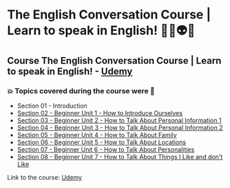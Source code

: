 # The English Conversation Course | Learn to speak in English! 👨‍💻👽🤯
## Course The English Conversation Course | Learn to speak in English! - [Udemy](https://www.udemy.com/course/the-english-conversation-course/)
### 💥 Topics covered during the course were 🚀
- Section 01 - Introduction
- [Section 02 - Beginner Unit 1 - How to Introduce Ourselves](https://github.com/romulovieira777/The_English_Conversation_Course_Learn_to_Speak_in_English/tree/master/Section_02_Beginner_Unit_1_How_to_Introduce_Ourselves)
- [Section 03 - Beginner Unit 2 - How to Talk About Personal Information 1](https://github.com/romulovieira777/The_English_Conversation_Course_Learn_to_Speak_in_English/tree/master/Section_03_Beginner_Unit_2_How_to_Talk_About_Personal_Information_1)
- [Section 04 - Beginner Unit 3 - How to Talk About Personal Information 2](https://github.com/romulovieira777/The_English_Conversation_Course_Learn_to_Speak_in_English/tree/master/Section_04_Beginner_Unit_3_How_to_Talk_About_Personal_Information_2)
- [Section 05 - Beginner Unit 4 - How to Talk About Family](https://github.com/romulovieira777/The_English_Conversation_Course_Learn_to_Speak_in_English/tree/master/Section_05_Beginner_Unit_4_How_to_Talk_About_Family)
- [Section 06 - Beginner Unit 5 - How to Talk About Locations](https://github.com/romulovieira777/The_English_Conversation_Course_Learn_to_Speak_in_English/tree/master/Section_05_Beginner_Unit_4_How_to_Talk_About_Family)
- [Section 07 - Beginner Unit 6 - How to Talk About Personalities](https://github.com/romulovieira777/The_English_Conversation_Course_Learn_to_Speak_in_English/tree/master/Section_07_Beginner_Unit_6_How_To_Talk_About_Personalities)
- [Section 08 - Beginner Unit 7 - How to Talk About Things I Like and don't Like]()

Link to the course: [Udemy](https://www.udemy.com/course/the-english-conversation-course/)
